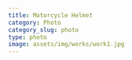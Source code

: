 ```yaml
---
title: Motorcycle Helmet
category: Photo
category_slug: photo
type: photo
image: assets/img/works/work1.jpg
---
```

